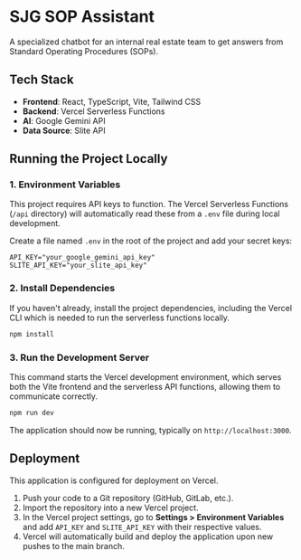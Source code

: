 # SJG SOP Assistant

A specialized chatbot for an internal real estate team to get answers from Standard Operating Procedures (SOPs).

## Tech Stack

- **Frontend**: React, TypeScript, Vite, Tailwind CSS
- **Backend**: Vercel Serverless Functions
- **AI**: Google Gemini API
- **Data Source**: Slite API

## Running the Project Locally

### 1. Environment Variables

This project requires API keys to function. The Vercel Serverless Functions (`/api` directory) will automatically read these from a `.env` file during local development.

Create a file named `.env` in the root of the project and add your secret keys:

```
API_KEY="your_google_gemini_api_key"
SLITE_API_KEY="your_slite_api_key"
```

### 2. Install Dependencies

If you haven't already, install the project dependencies, including the Vercel CLI which is needed to run the serverless functions locally.

```bash
npm install
```

### 3. Run the Development Server

This command starts the Vercel development environment, which serves both the Vite frontend and the serverless API functions, allowing them to communicate correctly.

```bash
npm run dev
```

The application should now be running, typically on `http://localhost:3000`.

## Deployment

This application is configured for deployment on Vercel. 

1. Push your code to a Git repository (GitHub, GitLab, etc.).
2. Import the repository into a new Vercel project.
3. In the Vercel project settings, go to **Settings > Environment Variables** and add `API_KEY` and `SLITE_API_KEY` with their respective values.
4. Vercel will automatically build and deploy the application upon new pushes to the main branch.
